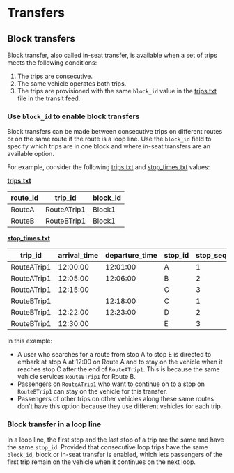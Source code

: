 # Transfers

## Block transfers

Block transfer, also called in-seat transfer, is available when a set of trips meets the following conditions:

1. The trips are consecutive.
2. The same vehicle operates both trips.
3. The trips are provisioned with the same `block_id` value in the [trips.txt](../../reference/#tripstxt) file in the transit feed.

### Use `block_id` to enable block transfers

Block transfers can be made between consecutive trips on different routes or on the same route if the route is a loop line. Use the `block_id` field to specify which trips are in one block and where in-seat transfers are an available option.

For example, consider the following [trips.txt](../../reference/#tripstxt) and [stop_times.txt](../../reference/#stop_timestxt) values:

[**trips.txt**](../../reference/#tripstxt)

| route_id | trip_id     | block_id  |
|----------|-------------|---|
| RouteA   | RouteATrip1 |  Block1 |
| RouteB   | RouteBTrip1 |  Block1 |

[**stop_times.txt**](../../reference/#stop_timestxt)

| trip_id | arrival_time     | departure_time | stop_id | stop_sequence |
|----------|-------------|---|----|-----|
| RouteATrip1  | 12:00:00|  12:01:00 | A | 1 |
| RouteATrip1  | 12:05:00|  12:06:00 | B | 2 | 
| RouteATrip1 | 12:15:00 | | C | 3|
| RouteBTrip1 | | 12:18:00 | C | 1 |
| RouteBTrip1 |12:22:00 | 12:23:00 | D | 2 |
| RouteBTrip1 |12:30:00 |  | E | 3 | 

In this example:

- A user who searches for a route from stop A to stop E is directed to embark at stop A at 12:00 on Route A and to stay on the vehicle when it reaches stop C after the end of `RouteATrip1`. This is because the same vehicle services `RouteBTrip1` for Route B.
- Passengers on `RouteATrip1` who want to continue on to a stop on `RouteBTrip1` can stay on the vehicle for this transfer.
- Passengers of other trips on other vehicles along these same routes don't have this option because they use different vehicles for each trip.

### Block transfer in a loop line 

In a loop line, the first stop and the last stop of a trip are the same and have the same `stop_id`. Provided that consecutive loop trips have the same `block_id`, block or in-seat transfer is enabled, which lets passengers of the first trip remain on the vehicle when it continues on the next loop.